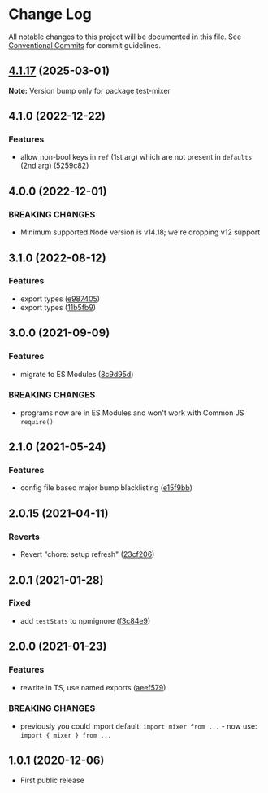 # Change Log

All notable changes to this project will be documented in this file.
See [Conventional Commits](https://conventionalcommits.org) for commit guidelines.

## [4.1.17](https://github.com/codsen/codsen/compare/test-mixer@4.1.16...test-mixer@4.1.17) (2025-03-01)

**Note:** Version bump only for package test-mixer

## 4.1.0 (2022-12-22)

### Features

- allow non-bool keys in `ref` (1st arg) which are not present in `defaults` (2nd arg) ([5259c82](https://github.com/codsen/codsen/commit/5259c82d134798fd8ef1d0ef41ab7b777f0d529c))

## 4.0.0 (2022-12-01)

### BREAKING CHANGES

- Minimum supported Node version is v14.18; we're dropping v12 support

## 3.1.0 (2022-08-12)

### Features

- export types ([e987405](https://github.com/codsen/codsen/commit/e987405c8b70b2702e75427a5b2b99508ceef372))
- export types ([11b5fb9](https://github.com/codsen/codsen/commit/11b5fb936ce20e0a77c3a09806773e1cd7695c50))

## 3.0.0 (2021-09-09)

### Features

- migrate to ES Modules ([8c9d95d](https://github.com/codsen/codsen/commit/8c9d95d5dea0b769c2f070397141918a4893d575))

### BREAKING CHANGES

- programs now are in ES Modules and won't work with Common JS `require()`

## 2.1.0 (2021-05-24)

### Features

- config file based major bump blacklisting ([e15f9bb](https://github.com/codsen/codsen/commit/e15f9bba1c4fd5f847ac28b3f38fa6ee633f5dca))

## 2.0.15 (2021-04-11)

### Reverts

- Revert "chore: setup refresh" ([23cf206](https://github.com/codsen/codsen/commit/23cf206970a087ff0fa04e61f94d919f59ab3881))

## 2.0.1 (2021-01-28)

### Fixed

- add `testStats` to npmignore ([f3c84e9](https://github.com/codsen/codsen/commit/f3c84e95afc5514214312f913692d85b2e12eb29))

## 2.0.0 (2021-01-23)

### Features

- rewrite in TS, use named exports ([aeef579](https://github.com/codsen/codsen/commit/aeef579c5985433ab42b8c14aba33eea5deec2fe))

### BREAKING CHANGES

- previously you could import default: `import mixer from ...` - now use: `import { mixer } from ...`

## 1.0.1 (2020-12-06)

- First public release

